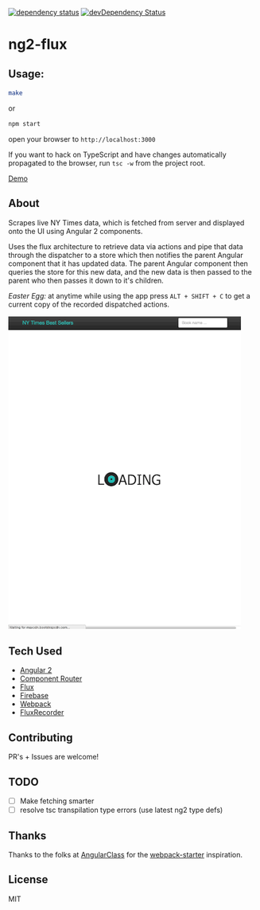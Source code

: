 [![dependency status](https://img.shields.io/david/mjw56/ng2-flux.svg)](https://david-dm.org/mjw56/ng2-flux)
[![devDependency Status](https://david-dm.org/mjw56/ng2-flux/dev-status.svg)](https://david-dm.org/mjw56/ng2-flux#info=devDependencies)

ng2-flux
========

## Usage:

```bash
make
```

or

```bash
npm start
```

open your browser to ```http://localhost:3000```

If you want to hack on TypeScript and have changes automatically propagated to the browser, run ```tsc -w``` from
the project root.

[Demo](http://node-js-104909.nitrousapp.com:3000/)

## About

Scrapes live NY Times data, which is fetched from server and displayed onto the UI using Angular 2 components.

Uses the flux architecture to retrieve data via actions and pipe that data through the dispatcher to a store
which then notifies the parent Angular component that it has updated data. The parent Angular component then queries
the store for this new data, and the new data is then passed to the parent who then passes it down to it's children.

*Easter Egg:* at anytime while using the app press ```ALT + SHIFT + C``` to get a current copy of the recorded dispatched actions.

![screen](/media/screen.gif)

## Tech Used

- [Angular 2](https://github.com/angular/angular)
- [Component Router](https://github.com/angular/router)
- [Flux](https://github.com/facebook/flux)
- [Firebase](https://www.npmjs.com/package/firebase)
- [Webpack](https://github.com/webpack/webpack)
- [FluxRecorder](https://github.com/nextminds/FluxRecorder)

## Contributing

PR's + Issues are welcome!

## TODO

- [ ] Make fetching smarter
- [ ] resolve tsc transpilation type errors (use latest ng2 type defs)

## Thanks

Thanks to the folks at [AngularClass](https://github.com/angular-class) for the [webpack-starter](https://github.com/angular-class/angular2-webpack-starter) inspiration.

## License

MIT
